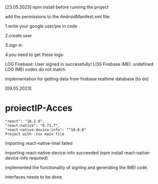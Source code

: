[23.05.2023]
npm install before running the project

add the permissions to the AndroidManifest.xml file:

<uses-permission android:name="android.permission.INTERNET"/>
<uses-permission android:name="android.permission.ACCESS_NETWORK_STATE"/>
<uses-permission android:name="android.permission.ACCESS_WIFI_STATE"/>

1.write your google user/pw in code

2.create user

3.sign in

4.you need to get these logs:

 LOG  Firebase: User signed in successfully!
 LOG  Firebase IMEI: undefined
 LOG  IMEI codes do not match

implementation for getting data from firebase realtime database [to do]

[09.05.2023]
# proiectIP-Acces
    "react": "18.2.0",
    "react-native": "0.71.7",
    "react-native-device-info": "^10.6.0"
    Project with .tsx main file 
    
importing react-native-imei failed

importing react-native-device-info succeeded
(npm install react-native-device-info required)

implemented the functionality of signing and generating the IMEI code.

interfaces needs to be done.
